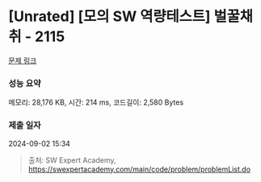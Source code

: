 # [Unrated] [모의 SW 역량테스트] 벌꿀채취 - 2115 

[문제 링크](https://swexpertacademy.com/main/code/problem/problemDetail.do?contestProbId=AV5V4A46AdIDFAWu) 

### 성능 요약

메모리: 28,176 KB, 시간: 214 ms, 코드길이: 2,580 Bytes

### 제출 일자

2024-09-02 15:34



> 출처: SW Expert Academy, https://swexpertacademy.com/main/code/problem/problemList.do